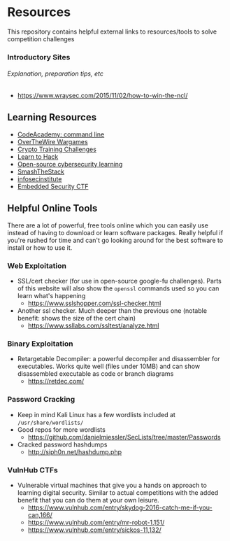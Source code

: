 # Resources
This repository contains helpful external links to resources/tools to solve competition challenges

### Introductory Sites
###### Explanation, preparation tips, etc
* https://www.wraysec.com/2015/11/02/how-to-win-the-ncl/

## Learning Resources
* [CodeAcademy: command line](https://www.codecademy.com/learn/learn-the-command-line)
* [OverTheWire Wargames](http://overthewire.org/wargames/)
* [Crypto Training Challenges](https://cryptopals.com/)
* [Learn to Hack](https://hackcenter.com/sign-in)
* [Open-source cybersecurity learning](https://www.cybrary.it/)
* [SmashTheStack](http://smashthestack.org/index.html#)
* [infosecinstitute](http://ctf.infosecinstitute.com/)
* [Embedded Security CTF](https://microcorruption.com/login)

## Helpful Online Tools
There are a lot of powerful, free tools online which you can easily use instead of having to download or learn software packages. Really helpful if you're rushed for time and can't go looking around for the best software to install or how to use it.

### Web Exploitation
- SSL/cert checker (for use in open-source google-fu challenges). Parts of this website will also show the `openssl` commands used so you can learn what's happening
  - https://www.sslshopper.com/ssl-checker.html
- Another ssl checker. Much deeper than the previous one (notable benefit: shows the size of the cert chain)
  - https://www.ssllabs.com/ssltest/analyze.html

### Binary Exploitation
- Retargetable Decompiler: a powerful decompiler and disassembler for executables. Works quite well (files under 10MB) and can show disassembled executable as code or branch diagrams
  - https://retdec.com/

### Password Cracking
- Keep in mind Kali Linux has a few wordlists included at `/usr/share/wordlists/`
- Good repos for more wordlists
  - https://github.com/danielmiessler/SecLists/tree/master/Passwords
- Cracked password hashdumps
  - http://siph0n.net/hashdump.php
  
### VulnHub CTFs
- Vulnerable virtual machines that give you a hands on approach to learning digital security. Similar to actual competitions with the added benefit that you can do them at your own leisure.
  - https://www.vulnhub.com/entry/skydog-2016-catch-me-if-you-can,166/
  - https://www.vulnhub.com/entry/mr-robot-1,151/
  - https://www.vulnhub.com/entry/sickos-11,132/
  
